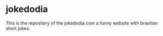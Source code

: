 # jokedodia
This is the repository of the jokedodia.com a funny website with brasilian short jokes. 
